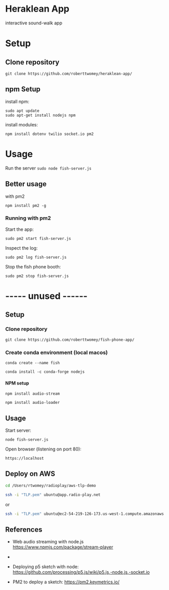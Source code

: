 # Heraklean App
interactive sound-walk app

# Setup

## Clone repository

```git clone https://github.com/roberttwomey/heraklean-app/```


## npm Setup

install npm: 

```
sudo apt update
sudo apt-get install nodejs npm
```

install modules: 

```npm install dotenv twilio socket.io pm2```

# Usage

Run the server
```sudo node fish-server.js```

## Better usage

with pm2

```npm install pm2 -g```

### Running with pm2

Start the app:
```
sudo pm2 start fish-server.js
```

Inspect the log:
```
sudo pm2 log fish-server.js
```

Stop the fish phone booth:
```
sudo pm2 stop fish-server.js
```


# ----- unused ------
## Setup

### Clone repository

```git clone https://github.com/roberttwomey/fish-phone-app/```


### Create conda environment (local macos)

```conda create --name fish```

```conda install -c conda-forge nodejs```

#### NPM setup

```npm install audio-stream```

```npm install audio-loader```

## Usage

Start server: 

```node fish-server.js```

Open browser (listening on port 80):

```https://localhost```

## Deploy on AWS

```bash
cd /Users/rtwomey/radioplay/aws-tlp-demo
```

```bash
ssh -i "TLP.pem" ubuntu@app.radio-play.net
```

or 
```bash
ssh -i "TLP.pem" ubuntu@ec2-54-219-126-173.us-west-1.compute.amazonaws.com
```

## References
- Web audio streaming with node.js https://www.npmjs.com/package/stream-player
- 
- Deploying p5 sketch with node: https://github.com/processing/p5.js/wiki/p5.js,-node.js,-socket.io

- PM2 to deploy a sketch: https://pm2.keymetrics.io/
